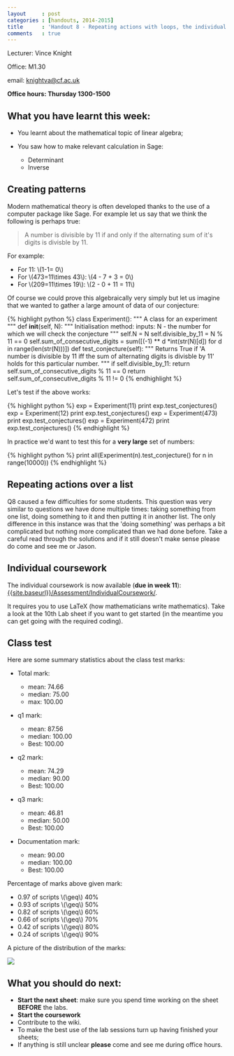 ```yaml
---
layout     : post
categories : [handouts, 2014-2015]
title      : 'Handout 8 - Repeating actions with loops, the individual coursework and Class test feedback.'
comments   : true
---
```

Lecturer: Vince Knight

Office: M1.30

email: knightva@cf.ac.uk

**Office hours: Thursday 1300-1500**

## What you have learnt this week:

- You learnt about the mathematical topic of linear algebra;
- You saw how to make relevant calculation in Sage:

    - Determinant
    - Inverse

## Creating patterns

Modern mathematical theory is often developed thanks to the use of a computer package like Sage.
For example let us say that we think the following is perhaps true:

> A number is divisible by 11 if and only if the alternating sum of it's digits is divisble by 11.

For example:

- For 11: \\(1-1= 0\\)
- For \\(473=11\times 43\\): \\(4 - 7 + 3 = 0\\)
- For \\(209=11\times 19\\): \\(2 - 0 + 11 = 11\\)

Of course we could prove this algebraically very simply but let us imagine that we wanted to gather a large amount of data of our conjecture:

{% highlight python %}
class Experiment():
    """
    A class for an experiment
    """
    def __init__(self, N):
        """
        Initialisation method:
            inputs: N - the number for which we will check the conjecture
        """
        self.N = N
        self.divisible_by_11 = N % 11 == 0
        self.sum_of_consecutive_digits = sum([(-1) ** d *int(str(N)[d]) for d in range(len(str(N)))])
    def test_conjecture(self):
        """
        Returns True if 'A number is divisible by 11 iff the sum of alternating digits is divisble by 11' holds for this particular number.
        """
        if self.divisible_by_11:
            return self.sum_of_consecutive_digits % 11 == 0
        return self.sum_of_consecutive_digits % 11 != 0
{% endhighlight %}

Let's test if the above works:

{% highlight python %}
exp = Experiment(11)
print exp.test_conjectures()
exp = Experiment(12)
print exp.test_conjectures()
exp = Experiment(473)
print exp.test_conjectures()
exp = Experiment(472)
print exp.test_conjectures()
{% endhighlight %}

In practice we'd want to test this for a **very large** set of numbers:

{% highlight python %}
print all(Experiment(n).test_conjecture() for n in range(10000))
{% endhighlight %}

## Repeating actions over a list

Q8 caused a few difficulties for some students.
This question was very similar to questions we have done multiple times: taking something from one list, doing something to it and then putting it in another list.
The only difference in this instance was that the 'doing something' was perhaps a bit complicated but nothing more complicated than we had done before.
Take a careful read through the solutions and if it still doesn't make sense please do come and see me or Jason.

## Individual coursework

The individual coursework is now available (**due in week 11**): [{{site.baseurl}}/Assessment/IndividualCoursework/]({{site.baseurl}}/Assessment/IndividualCoursework/).

It requires you to use LaTeX (how mathematicians write mathematics). Take a look at the 10th Lab sheet if you want to get started (in the meantime you can get going with the required coding).

## Class test

Here are some summary statistics about the class test marks:

- Total mark:

    - mean: 74.66
    - median: 75.00
    - max: 100.00

- q1 mark:

    - mean: 87.56
    - median: 100.00
    - Best: 100.00

- q2 mark:

    - mean: 74.29
    - median: 90.00
    - Best: 100.00

- q3 mark:

    - mean: 46.81
    - median: 50.00
    - Best: 100.00

- Documentation mark:

    - mean: 90.00
    - median: 100.00
    - Best: 100.00

Percentage of marks above given mark:

- 0.97 of scripts \\(\geq\\) 40%
- 0.93 of scripts \\(\geq\\) 50%
- 0.82 of scripts \\(\geq\\) 60%
- 0.66 of scripts \\(\geq\\) 70%
- 0.42 of scripts \\(\geq\\) 80%
- 0.24 of scripts \\(\geq\\) 90%

A picture of the distribution of the marks:

![]({{site.baseurl}}/Handouts/2014-2015/Images/classtestmarkdistribution-2014-2015.svg)

## What you should do next:

- **Start the next sheet**: make sure you spend time working on the sheet **BEFORE** the labs.
- **Start the coursework**
- Contribute to the wiki.
- To make the best use of the lab sessions turn up having finished your sheets;
- If anything is still unclear **please** come and see me during office hours.
